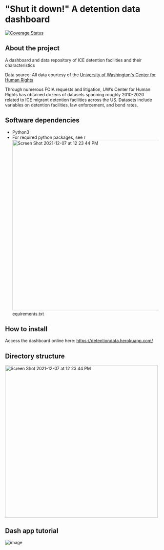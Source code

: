 # "Shut it down!" A detention data dashboard

[![Coverage Status](https://coveralls.io/repos/github/detentiondatadashboard/detention-data-dashboard/badge.svg?branch=main)](https://coveralls.io/github/detentiondatadashboard/detention-data-dashboard?branch=main)

## About the project

A dashboard and data repository of ICE detention facilities and their characteristics

Data source: All data courtesy of the [University of Washington's Center for Human Rights](https://jsis.washington.edu/humanrights/)

Through numerous FOIA requests and litigation, UW’s Center for Human Rights has obtained dozens of
datasets spanning roughly 2010-2020 related to ICE migrant detention facilities across the US. 
Datasets include variables on detention facilities, law enforcement, and bond rates.

## Software dependencies

- Python3
- For required python packages, see r<img width="558" alt="Screen Shot 2021-12-07 at 12 23 44 PM" src="https://user-images.githubusercontent.com/32283481/145100878-8ec366b0-eaec-4336-8cdf-d3dee17314dd.png">
equirements.txt

## How to install

Access the dashboard online here: https://detentiondata.herokuapp.com/

## Directory structure

<img width="500" alt="Screen Shot 2021-12-07 at 12 23 44 PM" src="https://user-images.githubusercontent.com/32283481/145100930-7c1ae205-0155-4fef-b987-1a24e0ee1899.png">

## Dash app tutorial

![image](https://user-images.githubusercontent.com/91341415/145093061-76cfece2-e7af-47e9-b188-31eee1b8c960.png)
